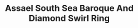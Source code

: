 ---
title: Assael South Sea Baroque And Diamond Swirl Ring
description: |
  Diamonds swirl delicately around an exquisite Baroque Pearl.
specs: |
  South Sea Cultured Baroque Pearl Ring, 14.9 x 15.1 x 17.7mm, with 108 Pave set diamonds, 1.05 ctw. Set in 18K White Gold.
images:
  - assael-south-sea-baroque-and-diamond-swirl-ring.jpg
category: Classic Assael
tags:
  - rings
---